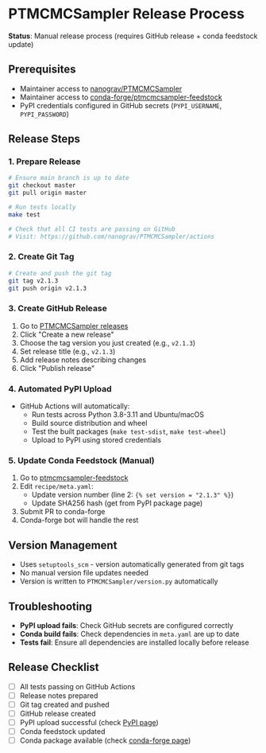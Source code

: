 # PTMCMCSampler Release Process

**Status**: Manual release process (requires GitHub release + conda feedstock update)

## Prerequisites
- Maintainer access to [nanograv/PTMCMCSampler](https://github.com/nanograv/PTMCMCSampler)
- Maintainer access to [conda-forge/ptmcmcsampler-feedstock](https://github.com/conda-forge/ptmcmcsampler-feedstock)
- PyPI credentials configured in GitHub secrets (`PYPI_USERNAME`, `PYPI_PASSWORD`)

## Release Steps

### 1. Prepare Release
```bash
# Ensure main branch is up to date
git checkout master
git pull origin master

# Run tests locally
make test

# Check that all CI tests are passing on GitHub
# Visit: https://github.com/nanograv/PTMCMCSampler/actions
```

### 2. Create Git Tag
```bash
# Create and push the git tag
git tag v2.1.3
git push origin v2.1.3
```

### 3. Create GitHub Release
1. Go to [PTMCMCSampler releases](https://github.com/nanograv/PTMCMCSampler/releases)
2. Click "Create a new release"
3. Choose the tag version you just created (e.g., `v2.1.3`)
4. Set release title (e.g., `v2.1.3`)
5. Add release notes describing changes
6. Click "Publish release"

### 4. Automated PyPI Upload
- GitHub Actions will automatically:
  - Run tests across Python 3.8-3.11 and Ubuntu/macOS
  - Build source distribution and wheel
  - Test the built packages (`make test-sdist`, `make test-wheel`)
  - Upload to PyPI using stored credentials

### 5. Update Conda Feedstock (Manual)
1. Go to [ptmcmcsampler-feedstock](https://github.com/conda-forge/ptmcmcsampler-feedstock)
2. Edit `recipe/meta.yaml`:
   - Update version number (line 2: `{% set version = "2.1.3" %}`)
   - Update SHA256 hash (get from PyPI package page)
3. Submit PR to conda-forge
4. Conda-forge bot will handle the rest

## Version Management
- Uses `setuptools_scm` - version automatically generated from git tags
- No manual version file updates needed
- Version is written to `PTMCMCSampler/version.py` automatically

## Troubleshooting
- **PyPI upload fails**: Check GitHub secrets are configured correctly
- **Conda build fails**: Check dependencies in `meta.yaml` are up to date
- **Tests fail**: Ensure all dependencies are installed locally before release

## Release Checklist
- [ ] All tests passing on GitHub Actions
- [ ] Release notes prepared
- [ ] Git tag created and pushed
- [ ] GitHub release created
- [ ] PyPI upload successful (check [PyPI page](https://pypi.org/project/ptmcmcsampler/))
- [ ] Conda feedstock updated
- [ ] Conda package available (check [conda-forge page](https://anaconda.org/conda-forge/ptmcmcsampler))
